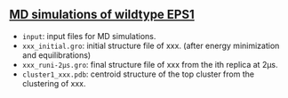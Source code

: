 ## [MD simulations of wildtype EPS1](./)
- `input`: input files for MD simulations.
- `xxx_initial.gro`: initial structure file of xxx. (after energy minimization and equilibrations)
- `xxx_runi-2μs.gro`: final structure file of xxx from the ith replica at 2μs.
- `cluster1_xxx.pdb`: centroid structure of the top cluster from the clustering of xxx.
